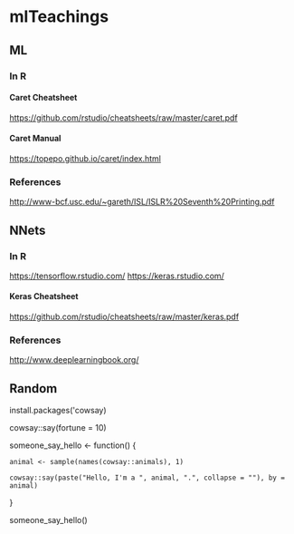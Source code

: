 # mlTeachings

## ML
### In R
#### Caret Cheatsheet
https://github.com/rstudio/cheatsheets/raw/master/caret.pdf
#### Caret Manual
https://topepo.github.io/caret/index.html
### References
http://www-bcf.usc.edu/~gareth/ISL/ISLR%20Seventh%20Printing.pdf

## NNets
### In R
https://tensorflow.rstudio.com/
https://keras.rstudio.com/
#### Keras Cheatsheet
https://github.com/rstudio/cheatsheets/raw/master/keras.pdf
### References
http://www.deeplearningbook.org/

## Random
install.packages('cowsay)

cowsay::say(fortune = 10)


someone_say_hello <- function() {

    animal <- sample(names(cowsay::animals), 1) 
    
    cowsay::say(paste("Hello, I'm a ", animal, ".", collapse = ""), by = animal)  
}

someone_say_hello()
